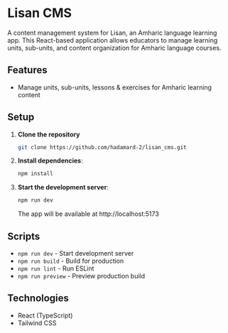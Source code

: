 # Lisan CMS

A content management system for Lisan, an Amharic language learning app. This React-based application allows educators to manage learning units, sub-units, and content organization for Amharic language courses.

## Features

-   Manage units, sub-units, lessons & exercises for Amharic learning content

## Setup

1. **Clone the repository**
    ```bash
    git clone https://github.com/hadamard-2/lisan_cms.git
    ```

2. **Install dependencies**:
    ```bash
    npm install
    ```
3. **Start the development server**:
    ```bash
    npm run dev
    ```
    The app will be available at http://localhost:5173

## Scripts

-   `npm run dev` - Start development server
-   `npm run build` - Build for production
-   `npm run lint` - Run ESLint
-   `npm run preview` - Preview production build

## Technologies

-   React (TypeScript)
-   Tailwind CSS

